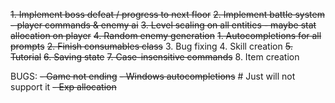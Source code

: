 ~~1. Implement boss defeat / progress to next floor~~
~~2. Implement battle system - player commands & enemy ai~~
~~3. Level scaling on all entities - maybe stat allocation on player~~
~~4. Random enemy generation~~
    ~~1. Autocompletions for all prompts~~
    ~~2. Finish consumables class~~
    3. Bug fixing
    4. Skill creation
    ~~5. Tutorial~~
    ~~6. Saving state~~
    ~~7. Case-insensitive commands~~
    8. Item creation

BUGS:
~~- Game not ending~~
~~- Windows autocompletions~~ # Just will not support it
~~- Exp allocation~~